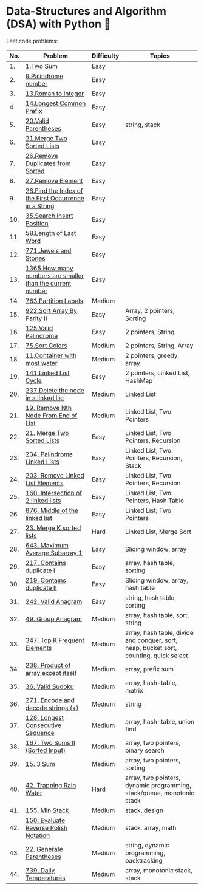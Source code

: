 # Data-Structures and Algorithm (DSA) with Python 🐍

Leet code problems:

| No. | Problem                                                                                                                                                                                               | Difficulty | Topics                                                                                 |
| --- | ----------------------------------------------------------------------------------------------------------------------------------------------------------------------------------------------------- | ---------- | -------------------------------------------------------------------------------------- |
| 1.  | [1.Two Sum](https://github.com/AnushaDeviR/dsaWithPython/blob/main/leetcode-data-structures/data-structures-1/twoSum.py)                                                                              | Easy       |
| 2.  | [9.Palindrome number](https://github.com/AnushaDeviR/dsaWithPython/blob/main/leetcode-data-structures/data-structures-1/palindromeNumber.py)                                                          | Easy       |
| 3.  | [13.Roman to Integer](https://github.com/AnushaDeviR/dsaWithPython/blob/main/leetcode-data-structures/data-structures-1/romanToInteger.py)                                                            | Easy       |
| 4.  | [14.Longest Common Prefix](https://github.com/AnushaDeviR/dsaWithPython/blob/main/leetcode-data-structures/data-structures-1/longestCommonPrefix.py)                                                  | Easy       |
| 5.  | [20.Valid Parentheses](https://github.com/AnushaDeviR/dsaWithPython/blob/main/leetcode-data-structures/data-structures-1/validParentheses.py)                                                         | Easy       | string, stack                                                                          |
| 6.  | [21.Merge Two Sorted Lists](https://github.com/AnushaDeviR/dsaWithPython/blob/main/leetcode-data-structures/data-structures-1/mergeTwoSortedLists.py)                                                 | Easy       |
| 7.  | [26.Remove Duplicates from Sorted](https://github.com/AnushaDeviR/dsaWithPython/blob/main/leetcode-data-structures/data-structures-1/removeDuplicatesFromSortedArray.py)                              | Easy       |
| 8.  | [27.Remove Element](https://github.com/AnushaDeviR/dsaWithPython/blob/main/leetcode-data-structures/data-structures-1/removeElement.py)                                                               | Easy       |
| 9.  | [28.Find the Index of the First Occurrence in a String](https://github.com/AnushaDeviR/dsaWithPython/blob/main/leetcode-data-structures/data-structures-1/indexOfFirstOccuranceInString.py)           | Easy       |
| 10. | [35.Search Insert Position](https://github.com/AnushaDeviR/dsaWithPython/blob/main/leetcode-data-structures/data-structures-1/searchInsertPosition.py)                                                | Easy       |
| 11. | [58.Length of Last Word](https://github.com/AnushaDeviR/dsaWithPython/blob/main/leetcode-data-structures/data-structures-1/lengthOfLastWord.py)                                                       | Easy       |
| 12. | [771.Jewels and Stones](https://github.com/AnushaDeviR/dsaWithPython/blob/main/leetcode-data-structures/data-structures-1/jewelsAndStones.py)                                                         | Easy       |
| 13. | [1365.How many numbers are smaller than the current number](https://github.com/AnushaDeviR/dsaWithPython/blob/main/leetcode-data-structures/data-structures-1/smallerNumbersThanCurrent.py)           | Easy       |
| 14. | [763.Partition Labels](https://github.com/AnushaDeviR/dsaWithPython/blob/main/leetcode-data-structures/data-structures-1/partitionLabels.py)                                                          | Medium     |
| 15. | [922.Sort Array By Parity II](https://github.com/AnushaDeviR/dsaWithPython/blob/main/leetcode-data-structures/data-structures-1/sortArrayByParityII.py)                                               | Easy       | Array, 2 pointers, Sorting                                                             |
| 16. | [125.Valid Palindrome](https://github.com/AnushaDeviR/dsaWithPython/blob/main/leetcode-data-structures/data-structures-1/validPalindrome.py)                                                          | Easy       | 2 pointers, String                                                                     |
| 17. | [75.Sort Colors](https://github.com/AnushaDeviR/dsaWithPython/blob/main/leetcode-data-structures/data-structures-1/sortColors.py)                                                                     | Medium     | 2 pointers, String, Array                                                              |
| 18. | [11.Container with most water](https://github.com/AnushaDeviR/dsaWithPython/blob/main/leetcode-data-structures/data-structures-1/containerWithMostWater.py)                                           | Medium     | 2 pointers, greedy, array                                                              |
| 19. | [141.Linked List Cycle](https://github.com/AnushaDeviR/dsaWithPython/blob/main/leetcode-data-structures/data-structures-1/linkedListCycle.py)                                                         | Easy       | 2 pointers, Linked List, HashMap                                                       |
| 20. | [237.Delete the node in a linked list](https://github.com/AnushaDeviR/dsaWithPython/blob/main/leetcode-data-structures/data-structures-1/deleteNodeInALinkedList.py)                                  | Medium     | Linked List                                                                            |
| 21. | [19. Remove Nth Node From End of List](https://github.com/AnushaDeviR/dsaWithPython/blob/main/leetcode-data-structures/data-structures-1/removeNthNodeFromEndofList.py)                               | Medium     | Linked List, Two Pointers                                                              |
| 22. | [21. Merge Two Sorted Lists](https://github.com/AnushaDeviR/dsaWithPython/blob/main/leetcode-data-structures/data-structures-1/merge2SortedLists.py)                                                  | Easy       | Linked List, Two Pointers, Recursion                                                   |
| 23. | [234. Palindrome Linked Lists](https://github.com/AnushaDeviR/dsaWithPython/blob/main/leetcode-data-structures/data-structures-1/palindromeLinkedList.py)                                             | Easy       | Linked List, Two Pointers, Recursion, Stack                                            |
| 24. | [203. Remove Linked List Elements](https://github.com/AnushaDeviR/dsaWithPython/blob/990f9578d63cd54dfc180f17cdb383af94221b75/leetcode-data-structures/data-structures-1/removeLinkedListElements.py) | Easy       | Linked List, Two Pointers, Recursion                                                   |
| 25. | [160. Intersection of 2 linked lists](https://github.com/AnushaDeviR/dsaWithPython/blob/main/leetcode-data-structures/data-structures-1/intersectionOfLinkedList.py)                                  | Easy       | Linked List, Two Pointers, Hash Table                                                  |
| 26. | [876. Middle of the linked list](https://github.com/AnushaDeviR/dsaWithPython/blob/main/leetcode-data-structures/data-structures-1/middleOfLinkedList.py)                                             | Easy       | Linked List, Two Pointers                                                              |
| 27. | [23. Merge K sorted lists](https://github.com/AnushaDeviR/dsaWithPython/blob/main/leetcode-data-structures/data-structures-1/mergeKSortedLists.py)                                                    | Hard       | Linked List, Merge Sort                                                                |
| 28. | [643. Maximum Average Subarray 1](https://github.com/AnushaDeviR/dsaWithPython/blob/b7b21c0b78ba8cddac7898d365c4a78a4bf02c60/leetcode-data-structures/data-structures-1/maxAverageSubarray1.py)       | Easy       | Sliding window, array                                                                  |
| 29. | [217. Contains duplicate I](https://github.com/AnushaDeviR/dsaWithPython/blob/main/leetcode-data-structures/data-structures-1/containsDuplicate.py)                                                   | Easy       | array, hash table, sorting                                                             |
| 30. | [219. Contains duplicate II](https://github.com/AnushaDeviR/dsaWithPython/blob/main/leetcode-data-structures/data-structures-1/containsDuplicate2.py)                                                 | Easy       | Sliding window, array, hash table                                                      |
| 31. | [242. Valid Anagram](https://github.com/AnushaDeviR/dsaWithPython/blob/main/leetcode-data-structures/data-structures-1/validAnagram.py)                                                               | Easy       | string, hash table, sorting                                                            |
| 32. | [49. Group Anagram](https://github.com/AnushaDeviR/dsaWithPython/blob/main/leetcode-data-structures/data-structures-1/groupAnagrams.py)                                                               | Medium     | array, hash table, sort, string                                                        |
| 33. | [347. Top K Frequent Elements](https://github.com/AnushaDeviR/dsaWithPython/blob/main/leetcode-data-structures/data-structures-1/topKFrequentElements.py)                                             | Medium     | array, hash table, divide and conquer, sort, heap, bucket sort, counting, quick select |
| 34. | [238. Product of array except itself](https://github.com/AnushaDeviR/dsaWithPython/blob/main/leetcode-data-structures/data-structures-1/productOfArrayExceptItself.py)                                | Medium     | array, prefix sum                                                                      |
| 35. | [36. Valid Sudoku](https://github.com/AnushaDeviR/dsaWithPython/blob/main/leetcode-data-structures/data-structures-1/validSudoku.py)                                                                  | Medium     | array, hash-table, matrix                                                              |
| 36. | [271. Encode and decode strings (+)](https://github.com/AnushaDeviR/dsaWithPython/blob/main/leetcode-data-structures/data-structures-1/encode-decodeStrings.py)                                       | Medium     | string                                                                                 |
| 37. | [128. Longest Consecutive Sequence](https://github.com/AnushaDeviR/dsaWithPython/blob/main/leetcode-data-structures/data-structures-1/longestConsecutiveSequence.py)                                  | Medium     | array, hash-table, union find                                                          |
| 38. | [167. Two Sums II (Sorted Input)](https://github.com/AnushaDeviR/dsaWithPython/blob/main/leetcode-data-structures/data-structures-1/twoSumsIISorted.py)                                               | Medium     | array, two pointers, binary search                                                     |
| 39. | [15. 3 Sum](https://github.com/AnushaDeviR/dsaWithPython/blob/main/leetcode-data-structures/data-structures-1/3sum.py)                                                                                | Medium     | array, two pointers, sorting                                                           |
| 40. | [42. Trapping Rain Water](https://github.com/AnushaDeviR/dsaWithPython/blob/main/leetcode-data-structures/data-structures-1/trappingRainWater.py)                                                     | Hard       | array, two pointers, dynamic programming, stack/queue, monotonic stack                 |
| 41. | [155. Min Stack](https://github.com/AnushaDeviR/dsaWithPython/blob/main/leetcode-data-structures/data-structures-1/minStack.py)                                                                       | Medium     | stack, design                                                                          |
| 42. | [150. Evaluate Reverse Polish Notation](https://github.com/AnushaDeviR/dsaWithPython/blob/main/leetcode-data-structures/data-structures-1/evaluateReversePolishNotation.py)                           | Medium     | stack, array, math                                                                     |
| 43. | [22. Generate Parentheses](https://github.com/AnushaDeviR/dsaWithPython/blob/main/leetcode-data-structures/data-structures-1/generateParentheses.py)                                                  | Medium     | string, dynamic programming, backtracking                                              |
| 44. | [739. Daily Temperatures](https://github.com/AnushaDeviR/dsaWithPython/blob/main/leetcode-data-structures/data-structures-1/dailyTemperatures.py)                                                     | Medium     | array, monotonic stack, stack                                                          |
